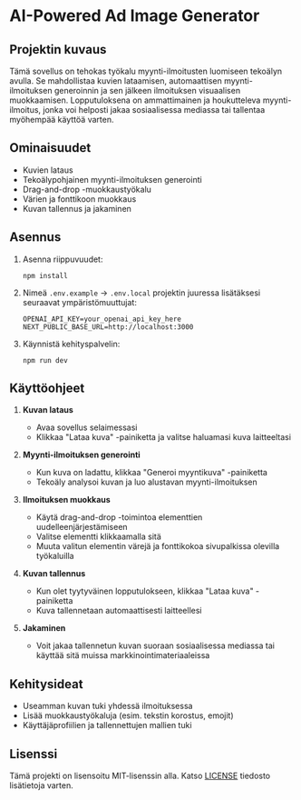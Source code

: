 # AI-Powered Ad Image Generator

## Projektin kuvaus

Tämä sovellus on tehokas työkalu myynti-ilmoitusten luomiseen tekoälyn avulla. Se mahdollistaa kuvien lataamisen, automaattisen myynti-ilmoituksen generoinnin ja sen jälkeen ilmoituksen visuaalisen muokkaamisen. Lopputuloksena on ammattimainen ja houkutteleva myynti-ilmoitus, jonka voi helposti jakaa sosiaalisessa mediassa tai tallentaa myöhempää käyttöä varten.

## Ominaisuudet

- Kuvien lataus
- Tekoälypohjainen myynti-ilmoituksen generointi
- Drag-and-drop -muokkaustyökalu
- Värien ja fonttikoon muokkaus
- Kuvan tallennus ja jakaminen

## Asennus

1. Asenna riippuvuudet:

   ```
   npm install
   ```

2. Nimeä `.env.example` -> `.env.local` projektin juuressa lisätäksesi seuraavat ympäristömuuttujat:

   ```
   OPENAI_API_KEY=your_openai_api_key_here
   NEXT_PUBLIC_BASE_URL=http://localhost:3000
   ```

3. Käynnistä kehityspalvelin:

   ```
   npm run dev
   ```

## Käyttöohjeet

1. **Kuvan lataus**

   - Avaa sovellus selaimessasi
   - Klikkaa "Lataa kuva" -painiketta ja valitse haluamasi kuva laitteeltasi

2. **Myynti-ilmoituksen generointi**

   - Kun kuva on ladattu, klikkaa "Generoi myyntikuva" -painiketta
   - Tekoäly analysoi kuvan ja luo alustavan myynti-ilmoituksen

3. **Ilmoituksen muokkaus**

   - Käytä drag-and-drop -toimintoa elementtien uudelleenjärjestämiseen
   - Valitse elementti klikkaamalla sitä
   - Muuta valitun elementin värejä ja fonttikokoa sivupalkissa olevilla työkaluilla

4. **Kuvan tallennus**

   - Kun olet tyytyväinen lopputulokseen, klikkaa "Lataa kuva" -painiketta
   - Kuva tallennetaan automaattisesti laitteellesi

5. **Jakaminen**
   - Voit jakaa tallennetun kuvan suoraan sosiaalisessa mediassa tai käyttää sitä muissa markkinointimateriaaleissa

## Kehitysideat

- Useamman kuvan tuki yhdessä ilmoituksessa
- Lisää muokkaustyökaluja (esim. tekstin korostus, emojit)
- Käyttäjäprofiilien ja tallennettujen mallien tuki

## Lisenssi

Tämä projekti on lisensoitu MIT-lisenssin alla. Katso [LICENSE](LICENSE) tiedosto lisätietoja varten.
